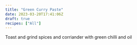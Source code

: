 ```yaml
---
title: "Green Curry Paste"
date: 2023-03-20T17:41:06Z
draft: true
recipes: ["All"]
---
```


Toast and grind spices and corriander with green chilli and oil
